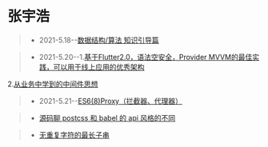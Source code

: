 # 张宇浩
>* 2021-5.18--[数据结构/算法 知识引导篇](https://juejin.cn/post/6962340540822061070)

>* 2021-5.20--1.[基于Flutter2.0，语法空安全，Provider MVVM的最佳实践，可以用于线上应用的优秀架构](https://juejin.cn/post/6963963561030729736)

2.[从业务中学到的中间件思想](https://juejin.cn/post/6964269222578896909)

>* 2021-5.21--[ES6(8)Proxy（拦截器、代理器）](https://juejin.cn/post/6964684957184688141)

>* [源码聊 postcss 和 babel 的 api 风格的不同](https://juejin.cn/post/6964413078922330126)

>* [无重复字符的最长子串](https://leetcode-cn.com/problems/longest-substring-without-repeating-characters/)